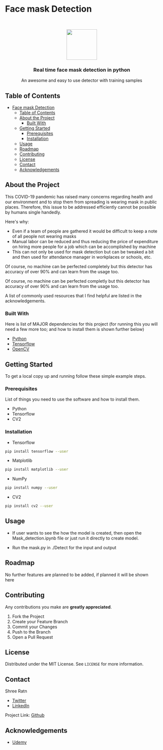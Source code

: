 # Face mask Detection

<br />
<p align="center">
  <p align="center">
    <img src="archive/correct_mask.svg" width = "100" height = "100">
    </p>
  <h3 align="center">
    Real time face mask detection in python</h3>
  <p align="center">
    An awesome and easy to use detector with training samples
    <br />
  </p>
</p>

<!-- TABLE OF CONTENTS -->
## Table of Contents

- [Face mask Detection](#face-mask-detection)
  - [Table of Contents](#table-of-contents)
  - [About the Project](#about-the-project)
    - [Built With](#built-with)
  - [Getting Started](#getting-started)
    - [Prerequisites](#prerequisites)
    - [Installation](#installation)
  - [Usage](#usage)
  - [Roadmap](#roadmap)
  - [Contributing](#contributing)
  - [License](#license)
  - [Contact](#contact)
  - [Acknowledgements](#acknowledgements)



<!-- ABOUT THE PROJECT -->
## About the Project

<!-- [![Product Name Screen Shot][product-screenshot]](https://example.com) -->

This COVID-19 pandemic has raised many concerns regarding health and our environment and to stop them from spreading is wearing mask in public places. Therefore, this issue to be addressed efficiently cannot be possible by humans single handedly.

Here's why:

* Even if a team of people are gathered it would be difficult to keep a note of all people not wearing masks
* Manual labor can be reduced and thus reducing the price of expenditure on hiring more people for a job which can be accomplished by machine
* This can not only be used for mask detection but can be tweaked a bit and then used for attendance manager in workplaces or schools, etc.


Of course, no machine can be perfected completely but this detector has accuracy of over 90% and can learn from the usage too.

Of course, no machine can be perfected completly but this detector has accuracy of over 90% and can learn from the usage too.

A list of commonly used resources that I find helpful are listed in the acknowledgements.

### Built With

Here is list of MAJOR dependencies for this project (for running this you will need a few more too; and how to install them is shown further below)
* [Python](https://www.python.org/)
* [Tensorflow](https://www.tensorflow.org/)
* [OpenCV](https://opencv.org/)



<!-- GETTING STARTED -->
## Getting Started

To get a local copy up and running follow these simple example steps.

### Prerequisites

List of things you need to use the software and how to install them.
* Python
* Tensorflow
* CV2


### Installation

* Tensorflow
```sh
pip install tensorflow --user
```
* Matplotlib
```sh
pip install matplotlib --user
```
* NumPy
```sh
pip install numpy --user
```
* CV2
```sh
pip install cv2 --user
```

<!-- USAGE EXAMPLES -->
## Usage
* If user wants to see the how the model is created, then open the Mask_detection.ipynb file or just run it directly to create model.

* Run the mask.py in ./Detect for the input and output


<!-- ROADMAP -->
## Roadmap

No further features are planned to be added, if planned it will be shown here 



<!-- CONTRIBUTING -->
## Contributing

Any contributions you make are **greatly appreciated**.

1. Fork the Project
2. Create your Feature Branch
3. Commit your Changes
4. Push to the Branch
5. Open a Pull Request



<!-- LICENSE -->
## License

Distributed under the MIT License. See `LICENSE` for more information.



<!-- CONTACT -->
## Contact

Shree Ratn 
- [Twitter](https://twitter.com/ratn_shree)
- [LinkedIn](https://linkedin.com/in/shreeratn)

Project Link: [Github](https://github.com/shreeratn/Mask-detection-COVID)



<!-- ACKNOWLEDGEMENTS -->
## Acknowledgements
* [Udemy](https://www.udemy.com/course/data-science-hands-on-covid19-face-mask-detection-cnn-opencv/)
